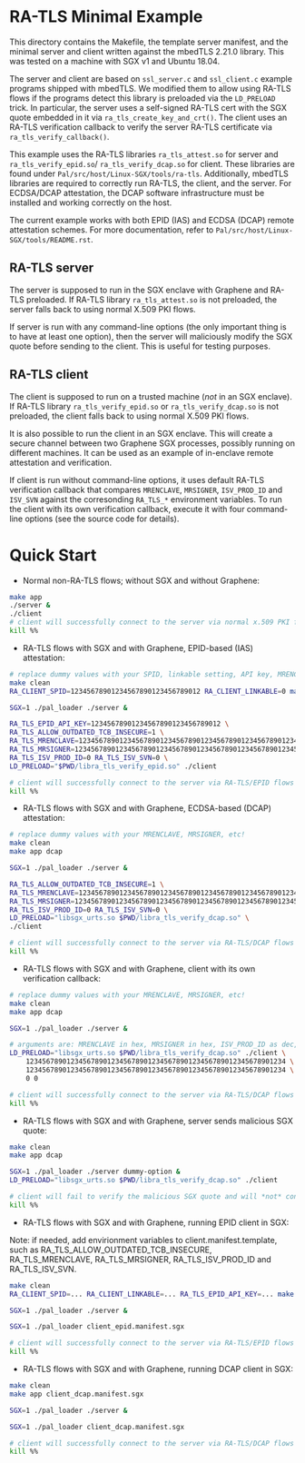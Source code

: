 # RA-TLS Minimal Example

This directory contains the Makefile, the template server manifest, and the minimal server and
client written against the mbedTLS 2.21.0 library.  This was tested on a machine with SGX v1 and
Ubuntu 18.04.

The server and client are based on `ssl_server.c` and `ssl_client.c` example programs shipped with
mbedTLS. We modified them to allow using RA-TLS flows if the programs detect this library is
preloaded via the `LD_PRELOAD` trick.  In particular, the server uses a self-signed RA-TLS cert
with the SGX quote embedded in it via `ra_tls_create_key_and_crt()`. The client uses an RA-TLS
verification callback to verify the server RA-TLS certificate via `ra_tls_verify_callback()`.

This example uses the RA-TLS libraries `ra_tls_attest.so` for server and `ra_tls_verify_epid.so`/
`ra_tls_verify_dcap.so` for client. These libraries are found under
`Pal/src/host/Linux-SGX/tools/ra-tls`. Additionally, mbedTLS libraries are required to correctly
run RA-TLS, the client, and the server. For ECDSA/DCAP attestation, the DCAP software
infrastructure must be installed and working correctly on the host.

The current example works with both EPID (IAS) and ECDSA (DCAP) remote attestation schemes. For
more documentation, refer to `Pal/src/host/Linux-SGX/tools/README.rst`.


## RA-TLS server

The server is supposed to run in the SGX enclave with Graphene and RA-TLS preloaded. If RA-TLS
library `ra_tls_attest.so` is not preloaded, the server falls back to using normal X.509 PKI flows.

If server is run with any command-line options (the only important thing is to have at least one
option), then the server will maliciously modify the SGX quote before sending to the client. This
is useful for testing purposes.

## RA-TLS client

The client is supposed to run on a trusted machine (*not* in an SGX enclave). If RA-TLS library
`ra_tls_verify_epid.so` or `ra_tls_verify_dcap.so` is not preloaded, the client falls back to using
normal X.509 PKI flows.

It is also possible to run the client in an SGX enclave. This will create a secure channel between
two Graphene SGX processes, possibly running on different machines. It can be used as an example
of in-enclave remote attestation and verification.

If client is run without command-line options, it uses default RA-TLS verification callback that
compares `MRENCLAVE`, `MRSIGNER`, `ISV_PROD_ID` and `ISV_SVN` against the corresonding `RA_TLS_*`
environment variables. To run the client with its own verification callback, execute it with four
command-line options (see the source code for details).


# Quick Start

- Normal non-RA-TLS flows; without SGX and without Graphene:

```sh
make app
./server &
./client
# client will successfully connect to the server via normal x.509 PKI flows
kill %%
```

- RA-TLS flows with SGX and with Graphene, EPID-based (IAS) attestation:

```sh
# replace dummy values with your SPID, linkable setting, API key, MRENCLAVE, etc!
make clean
RA_CLIENT_SPID=12345678901234567890123456789012 RA_CLIENT_LINKABLE=0 make app epid

SGX=1 ./pal_loader ./server &

RA_TLS_EPID_API_KEY=12345678901234567890123456789012 \
RA_TLS_ALLOW_OUTDATED_TCB_INSECURE=1 \
RA_TLS_MRENCLAVE=1234567890123456789012345678901234567890123456789012345678901234 \
RA_TLS_MRSIGNER=1234567890123456789012345678901234567890123456789012345678901234 \
RA_TLS_ISV_PROD_ID=0 RA_TLS_ISV_SVN=0 \
LD_PRELOAD="$PWD/libra_tls_verify_epid.so" ./client

# client will successfully connect to the server via RA-TLS/EPID flows
kill %%
```

- RA-TLS flows with SGX and with Graphene, ECDSA-based (DCAP) attestation:

```sh
# replace dummy values with your MRENCLAVE, MRSIGNER, etc!
make clean
make app dcap

SGX=1 ./pal_loader ./server &

RA_TLS_ALLOW_OUTDATED_TCB_INSECURE=1 \
RA_TLS_MRENCLAVE=1234567890123456789012345678901234567890123456789012345678901234 \
RA_TLS_MRSIGNER=1234567890123456789012345678901234567890123456789012345678901234 \
RA_TLS_ISV_PROD_ID=0 RA_TLS_ISV_SVN=0 \
LD_PRELOAD="libsgx_urts.so $PWD/libra_tls_verify_dcap.so" \
./client

# client will successfully connect to the server via RA-TLS/DCAP flows
kill %%
```

- RA-TLS flows with SGX and with Graphene, client with its own verification callback:

```sh
# replace dummy values with your MRENCLAVE, MRSIGNER, etc!
make clean
make app dcap

SGX=1 ./pal_loader ./server &

# arguments are: MRENCLAVE in hex, MRSIGNER in hex, ISV_PROD_ID as dec, ISV_SVN as dec
LD_PRELOAD="libsgx_urts.so $PWD/libra_tls_verify_dcap.so" ./client \
    1234567890123456789012345678901234567890123456789012345678901234 \
    1234567890123456789012345678901234567890123456789012345678901234 \
    0 0

# client will successfully connect to the server via RA-TLS/DCAP flows
kill %%
```

- RA-TLS flows with SGX and with Graphene, server sends malicious SGX quote:

```sh
make clean
make app dcap

SGX=1 ./pal_loader ./server dummy-option &
LD_PRELOAD="libsgx_urts.so $PWD/libra_tls_verify_dcap.so" ./client

# client will fail to verify the malicious SGX quote and will *not* connect to the server
kill %%
```

- RA-TLS flows with SGX and with Graphene, running EPID client in SGX:

Note: if needed, add envirionment variables to client.manifest.template, such as
RA_TLS_ALLOW_OUTDATED_TCB_INSECURE, RA_TLS_MRENCLAVE, RA_TLS_MRSIGNER, RA_TLS_ISV_PROD_ID
and RA_TLS_ISV_SVN.

```sh
make clean
RA_CLIENT_SPID=... RA_CLIENT_LINKABLE=... RA_TLS_EPID_API_KEY=... make app client_epid.manifest.sgx

SGX=1 ./pal_loader ./server &

SGX=1 ./pal_loader client_epid.manifest.sgx

# client will successfully connect to the server via RA-TLS/EPID flows
kill %%
```

- RA-TLS flows with SGX and with Graphene, running DCAP client in SGX:

```sh
make clean
make app client_dcap.manifest.sgx

SGX=1 ./pal_loader ./server &

SGX=1 ./pal_loader client_dcap.manifest.sgx

# client will successfully connect to the server via RA-TLS/DCAP flows
kill %%
```
